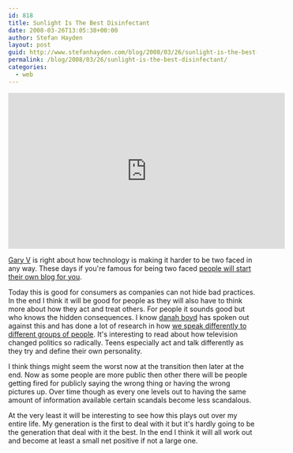 ```yaml
---
id: 818
title: Sunlight Is The Best Disinfectant
date: 2008-03-26T13:05:38+00:00
author: Stefan Hayden
layout: post
guid: http://www.stefanhayden.com/blog/2008/03/26/sunlight-is-the-best-disinfectant/
permalink: /blog/2008/03/26/sunlight-is-the-best-disinfectant/
categories:
  - web
---
```

<iframe width="560" height="315" src="https://www.youtube.com/embed/xg2MukcqbdE&hl=en" title="YouTube video player" frameborder="0" allow="accelerometer; autoplay; clipboard-write; encrypted-media; gyroscope; picture-in-picture" allowfullscreen></iframe>

<a href="http://tv.winelibrary.com/">Gary V</a> is right about how technology is making it harder to be two faced in any way. These days if you're famous for being two faced <a href="http://fakesteve.blogspot.com/">people will start their own blog for you</a>.

Today this is good for consumers as companies can not hide bad practices. In the end I think it will be good for people as they will also have to think more about how they act and treat others. For people it sounds good but who knows the hidden consequences. I know <a href="http://www.danah.org/">danah boyd</a> has spoken out against this and has done a lot of research in how <a href="http://www.danah.org/papers/BlogTalkReloaded.html">we speak differently to different groups of people</a>. It's interesting to read about how television changed politics so radically. Teens especially act and talk differently as they try and define their own personality.

I think things might seem the worst now at the transition then later at the end. Now as some people are more public then other there will be people getting fired for publicly saying the wrong thing or having the wrong pictures up. Over time though as every one levels out to having the same amount of information available certain scandals become less scandalous.

At the very least it will be interesting to see how this plays out over my entire life. My generation is the first to deal with it but it's hardly going to be the generation that deal with it the best. In the end I think it will all work out and become at least a small net positive if not a large one.